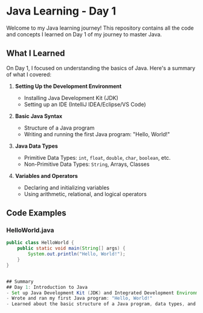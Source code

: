 # Java Learning - Day 1

Welcome to my Java learning journey! This repository contains all the code and concepts I learned on Day 1 of my journey to master Java. 

## What I Learned

On Day 1, I focused on understanding the basics of Java. Here's a summary of what I covered:

1. **Setting Up the Development Environment**
    - Installing Java Development Kit (JDK)
    - Setting up an IDE (IntelliJ IDEA/Eclipse/VS Code)

2. **Basic Java Syntax**
    - Structure of a Java program
    - Writing and running the first Java program: "Hello, World!"
  
3. **Java Data Types**
    - Primitive Data Types: `int`, `float`, `double`, `char`, `boolean`, etc.
    - Non-Primitive Data Types: `String`, Arrays, Classes
  
4. **Variables and Operators**
    - Declaring and initializing variables
    - Using arithmetic, relational, and logical operators


## Code Examples

### HelloWorld.java

```java
public class HelloWorld {
    public static void main(String[] args) {
        System.out.println("Hello, World!");
    }
}


## Summary
## Day 1: Introduction to Java
- Set up Java Development Kit (JDK) and Integrated Development Environment (IDE).
- Wrote and ran my first Java program: "Hello, World!"
- Learned about the basic structure of a Java program, data types, and variables.

